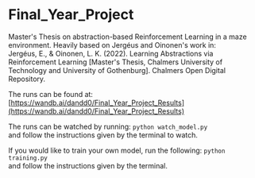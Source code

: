 # Final_Year_Project

Master's Thesis on abstraction-based Reinforcement Learning in a maze environment. Heavily based on Jergéus and Oinonen's work in:   
Jergéus, E., & Oinonen, L. K. (2022). Learning Abstractions via Reinforcement Learning [Master's Thesis, Chalmers University of Technology and University of Gothenburg]. Chalmers Open Digital Repository. 

The runs can be found at:
[https://wandb.ai/dandd0/Final_Year_Project_Results](https://wandb.ai/dandd0/Final_Year_Project_Results)

The runs can be watched by running:
`python watch_model.py`  
and follow the instructions given by the terminal to watch.

If you would like to train your own model, run the following:
`python training.py`  
and follow the instructions given by the terminal.
